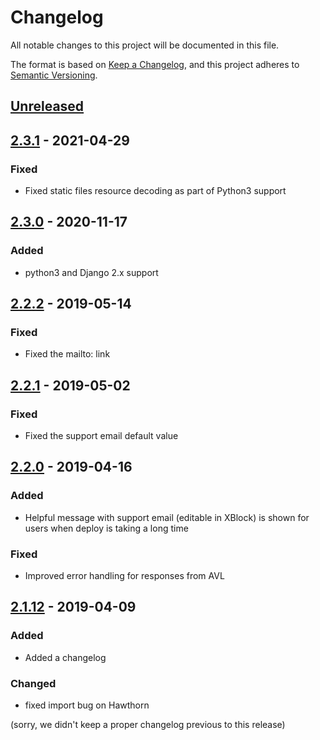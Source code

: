 # Changelog

All notable changes to this project will be documented in this file.

The format is based on [Keep a Changelog](https://keepachangelog.com/en/1.0.0/),
and this project adheres to [Semantic Versioning](https://semver.org/spec/v2.0.0.html).

## [Unreleased]

## [2.3.1] - 2021-04-29
### Fixed
- Fixed static files resource decoding as part of Python3 support

## [2.3.0] - 2020-11-17
### Added
- python3 and Django 2.x support

## [2.2.2] - 2019-05-14
### Fixed
- Fixed the mailto: link

## [2.2.1] - 2019-05-02
### Fixed
- Fixed the support email default value

## [2.2.0] - 2019-04-16
### Added
- Helpful message with support email (editable in XBlock) is shown for users when deploy is taking a long time

### Fixed
- Improved error handling for responses from AVL

## [2.1.12] - 2019-04-09
### Added
- Added a changelog
### Changed
- fixed import bug on Hawthorn

(sorry, we didn't keep a proper changelog previous to this release)

[Unreleased]: https://github.com/appsembler/xblock-launchcontainer/compare/v2.3.1...HEAD
[2.3.1]: https://github.com/appsembler/xblock-launchcontainer/compare/v2.3.1...HEAD
[2.3.0]: https://github.com/appsembler/xblock-launchcontainer/compare/v2.3.0...v2.3.1
[2.2.2]: https://github.com/appsembler/xblock-launchcontainer/compare/v2.2.2...v2.3.0
[2.2.1]: https://github.com/appsembler/xblock-launchcontainer/compare/v2.2.1...v2.2.2
[2.2.0]: https://github.com/appsembler/xblock-launchcontainer/compare/v2.2.0...v2.2.1
[2.1.12]: https://github.com/appsembler/xblock-launchcontainer/compare/v2.1.12...v2.2.0
